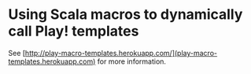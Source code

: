 Using Scala macros to dynamically call Play! templates
======================================================

See [http://play-macro-templates.herokuapp.com/](play-macro-templates.herokuapp.com) for more information.